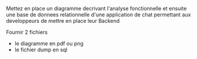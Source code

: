 Mettez en place un diagramme decrivant l'analyse fonctionnelle et ensuite une base de donnees relationnelle d'une application de chat  permettant aux developpeurs de mettre en place leur Backend

Fournir 2 fichiers 

- le diagramme en pdf ou png
- le fichier dump en sql
